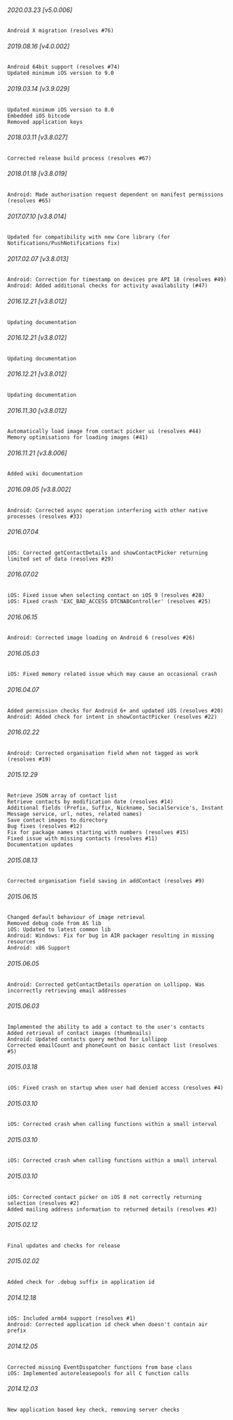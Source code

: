 

###### 2020.03.23 [v5.0.006]

```
Android X migration (resolves #76)
```


###### 2019.08.16 [v4.0.002]

```
Android 64bit support (resolves #74)
Updated minimum iOS version to 9.0 
```


###### 2019.03.14 [v3.9.029]

```
Updated minimum iOS version to 8.0
Embedded iOS bitcode
Removed application keys 
```


###### 2018.03.11 [v3.8.027]

```
Corrected release build process (resolves #67)
```


###### 2018.01.18 [v3.8.019]

```
Android: Made authorisation request dependent on manifest permissions (resolves #65)
```


###### 2017.07.10 [v3.8.014]

```
Updated for compatibility with new Core library (for Notifications/PushNotifications fix)
```


###### 2017.02.07 [v3.8.013]

```
Android: Correction for timestamp on devices pre API 18 (resolves #49)
Android: Added additional checks for activity availability (#47)
```


###### 2016.12.21 [v3.8.012]

```
Updating documentation
```


###### 2016.12.21 [v3.8.012]

```
Updating documentation
```


###### 2016.12.21 [v3.8.012]

```
Updating documentation
```


###### 2016.11.30 [v3.8.012]

```
Automatically load image from contact picker ui (resolves #44)
Memory optimisations for loading images (#41)
```


###### 2016.11.21 [v3.8.006]

```
Added wiki documentation
```


###### 2016.09.05 [v3.8.002]

```
Android: Corrected async operation interfering with other native processes (resolves #33)
```


######  2016.07.04

```
iOS: Corrected getContactDetails and showContactPicker returning limited set of data (resolves #29)
```


######  2016.07.02

```
iOS: Fixed issue when selecting contact on iOS 9 (resolves #28)
iOS: Fixed crash 'EXC_BAD_ACCESS DTCNABController' (resolves #25)
```


######  2016.06.15

```
Android: Corrected image loading on Android 6 (resolves #26)
```


###### 2016.05.03

```
iOS: Fixed memory related issue which may cause an occasional crash
```


###### 2016.04.07

```
Added permission checks for Android 6+ and updated iOS (resolves #20)
Android: Added check for intent in showContactPicker (resolves #22)
```


###### 2016.02.22

```
Android: Corrected organisation field when not tagged as work (resolves #19)
```


###### 2015.12.29

```
Retrieve JSON array of contact list
Retrieve contacts by modification date (resolves #14)
Additional fields (Prefix, Suffix, Nickname, SocialService's, Instant Message service, url, notes, related names) 
Save contact images to directory
Bug fixes (resolves #12)
Fix for package names starting with numbers (resolves #15)
Fixed issue with missing contacts (resolves #11)
Documentation updates
```


###### 2015.08.13

```
Corrected organisation field saving in addContact (resolves #9)
```


###### 2015.06.15

```
Changed default behaviour of image retrieval
Removed debug code from AS lib
iOS: Updated to latest common lib
Android: Windows: Fix for bug in AIR packager resulting in missing resources
Android: x86 Support
```


###### 2015.06.05

```
Android: Corrected getContactDetails operation on Lollipop. Was incorrectly retrieving email addresses
```


###### 2015.06.03

```
Implemented the ability to add a contact to the user's contacts
Added retrieval of contact images (thumbnails) 
Android: Updated contacts query method for Lollipop 
Corrected emailCount and phoneCount on basic contact list (resolves #5)
```


###### 2015.03.18

```
iOS: Fixed crash on startup when user had denied access (resolves #4)
```


###### 2015.03.10

```
iOS: Corrected crash when calling functions within a small interval
```


###### 2015.03.10

```
iOS: Corrected crash when calling functions within a small interval
```


###### 2015.03.10

```
iOS: Corrected contact picker on iOS 8 not correctly returning selection (resolves #2)
Added mailing address information to returned details (resolves #3)
```


###### 2015.02.12

```
Final updates and checks for release
```


###### 2015.02.02

```
Added check for .debug suffix in application id
```


###### 2014.12.18

```
iOS: Included arm64 support (resolves #1) 
Android: Corrected application id check when doesn't contain air prefix 
```


###### 2014.12.05

```
Corrected missing EventDispatcher functions from base class
iOS: Implemented autoreleasepools for all C function calls
```


###### 2014.12.03

```
New application based key check, removing server checks
```
